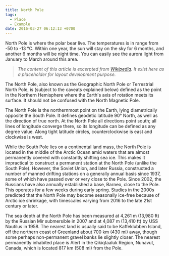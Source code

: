```yaml
---
title: North Pole
tags:
  - Place
  - Example
date: 2016-03-27 06:12:13 +0700
---
```


North Pole is where the polar bear live. The temperatures is in range from -50 to -13 °C. Within one year, the sun will stay on the sky for 6 months, and another 6 months will be night time. You can easily see the aurora light from January to March around this area.

> *The content of this article is excerpted from [Wikipedia][wiki north pole]. It exist here as a placeholder for layout development purpose.*

The North Pole, also known as the Geographic North Pole or Terrestrial North Pole, is (subject to the caveats explained below) defined as the point in the Northern Hemisphere where the Earth's axis of rotation meets its surface. It should not be confused with the North Magnetic Pole.

The North Pole is the northernmost point on the Earth, lying diametrically opposite the South Pole. It defines geodetic latitude 90° North, as well as the direction of true north. At the North Pole all directions point south; all lines of longitude converge there, so its longitude can be defined as any degree value. Along tight latitude circles, counterclockwise is east and clockwise is west.

While the South Pole lies on a continental land mass, the North Pole is located in the middle of the Arctic Ocean amid waters that are almost permanently covered with constantly shifting sea ice. This makes it impractical to construct a permanent station at the North Pole (unlike the South Pole). However, the Soviet Union, and later Russia, constructed a number of manned drifting stations on a generally annual basis since 1937, some of which have passed over or very close to the Pole. Since 2002, the Russians have also annually established a base, Barneo, close to the Pole. This operates for a few weeks during early spring. Studies in the 2000s predicted that the North Pole may become seasonally ice-free because of Arctic ice shrinkage, with timescales varying from 2016 to the late 21st century or later.

The sea depth at the North Pole has been measured at 4,261 m (13,980 ft) by the Russian Mir submersible in 2007 and at 4,087 m (13,410 ft) by USS Nautilus in 1958. The nearest land is usually said to be Kaffeklubben Island, off the northern coast of Greenland about 700 km (430 mi) away, though some perhaps non-permanent gravel banks lie slightly closer. The nearest permanently inhabited place is Alert in the Qikiqtaaluk Region, Nunavut, Canada, which is located 817 km (508 mi) from the Pole.


[wiki north pole]: https://en.wikipedia.org/wiki/North_Pole

